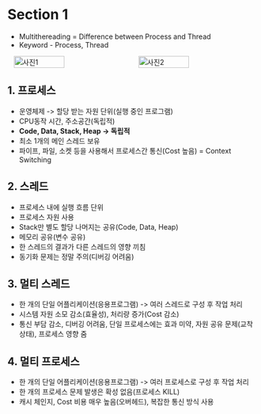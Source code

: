 # Section 1

-   Multithereading = Difference between Process and Thread
-   Keyword - Process, Thread
  
<div style="display: flex; justify-content: space-around;">
  <img src="https://velog.velcdn.com/images/smc2315/post/f71f594c-93f2-4093-8fa2-9f121c6bcee4/image.png[](https://velog.velcdn.com/images/smc2315/post/f71f594c-93f2-4093-8fa2-9f121c6bcee4/image.png" alt="사진1" style="width: 45%;"/>
  <img src="https://miro.medium.com/v2/resize:fit:763/1*F8ckVaR__PlBssnf-mn76A.png[](https://miro.medium.com/v2/resize:fit:763/1*F8ckVaR__PlBssnf-mn76A.png" alt="사진2" style="width: 45%;"/>
</div>


## 1. 프로세스

-   운영체제 -> 할당 받는 자원 단위(실행 중인 프로그램)
-   CPU동작 시간, 주소공간(독립적)
-   **Code, Data, Stack, Heap -> 독립적**
-   최소 1개의 메인 스레드 보유
-   파이프, 파일, 소켓 등을 사용해서 프로세스간 통신(Cost 높음) = Context Switching

## 2. 스레드

-   프로세스 내에 실행 흐름 단위
-   프로세스 자원 사용
-   Stack만 별도 할당 나머지는 공유(Code, Data, Heap)
-   메모리 공유(변수 공유)
-   한 스레드의 결과가 다른 스레드의 영향 끼침
-   동기화 문제는 정말 주의(디버깅 어려움)

## 3. 멀티 스레드

-   한 개의 단일 어플리케이션(응용프로그램) -> 여러 스레드로 구성 후 작업 처리
-   시스템 자원 소모 감소(효율성), 처리량 증가(Cost 감소)
-   통신 부담 감소, 디버깅 어려움, 단일 프로세스에는 효과 미약, 자원 공유 문제(교착 상태), 프로세스 영향 줌

## 4. 멀티 프로세스

-   한 개의 단일 어플리케이션(응용프로그램) -> 여러 프로세스로 구성 후 작업 처리
-   한 개의 프로세스 문제 발생은 확성 없음(프로세스 KILL)
-   캐시 체인지, Cost 비용 매우 높음(오버헤드), 복잡한 통신 방식 사용
